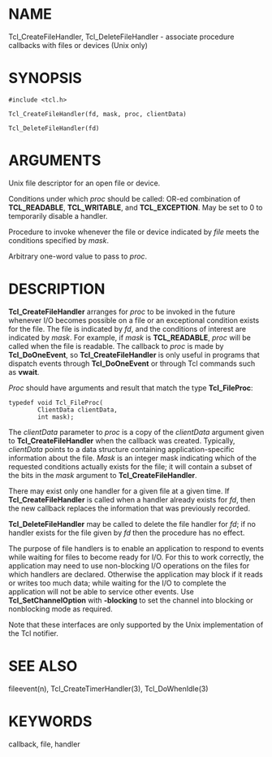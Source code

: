 # NAME

Tcl_CreateFileHandler, Tcl_DeleteFileHandler - associate procedure
callbacks with files or devices (Unix only)

# SYNOPSIS

    #include <tcl.h>

    Tcl_CreateFileHandler(fd, mask, proc, clientData)

    Tcl_DeleteFileHandler(fd)

# ARGUMENTS

Unix file descriptor for an open file or device.

Conditions under which *proc* should be called: OR-ed combination of
**TCL_READABLE**, **TCL_WRITABLE**, and **TCL_EXCEPTION**. May be set to
0 to temporarily disable a handler.

Procedure to invoke whenever the file or device indicated by *file*
meets the conditions specified by *mask*.

Arbitrary one-word value to pass to *proc*.

# DESCRIPTION

**Tcl_CreateFileHandler** arranges for *proc* to be invoked in the
future whenever I/O becomes possible on a file or an exceptional
condition exists for the file. The file is indicated by *fd*, and the
conditions of interest are indicated by *mask*. For example, if *mask*
is **TCL_READABLE**, *proc* will be called when the file is readable.
The callback to *proc* is made by **Tcl_DoOneEvent**, so
**Tcl_CreateFileHandler** is only useful in programs that dispatch
events through **Tcl_DoOneEvent** or through Tcl commands such as
**vwait**.

*Proc* should have arguments and result that match the type
**Tcl_FileProc**:

    typedef void Tcl_FileProc(
            ClientData clientData,
            int mask);

The *clientData* parameter to *proc* is a copy of the *clientData*
argument given to **Tcl_CreateFileHandler** when the callback was
created. Typically, *clientData* points to a data structure containing
application-specific information about the file. *Mask* is an integer
mask indicating which of the requested conditions actually exists for
the file; it will contain a subset of the bits in the *mask* argument to
**Tcl_CreateFileHandler**.

There may exist only one handler for a given file at a given time. If
**Tcl_CreateFileHandler** is called when a handler already exists for
*fd*, then the new callback replaces the information that was previously
recorded.

**Tcl_DeleteFileHandler** may be called to delete the file handler for
*fd*; if no handler exists for the file given by *fd* then the procedure
has no effect.

The purpose of file handlers is to enable an application to respond to
events while waiting for files to become ready for I/O. For this to work
correctly, the application may need to use non-blocking I/O operations
on the files for which handlers are declared. Otherwise the application
may block if it reads or writes too much data; while waiting for the I/O
to complete the application will not be able to service other events.
Use **Tcl_SetChannelOption** with **-blocking** to set the channel into
blocking or nonblocking mode as required.

Note that these interfaces are only supported by the Unix implementation
of the Tcl notifier.

# SEE ALSO

fileevent(n), Tcl_CreateTimerHandler(3), Tcl_DoWhenIdle(3)

# KEYWORDS

callback, file, handler
